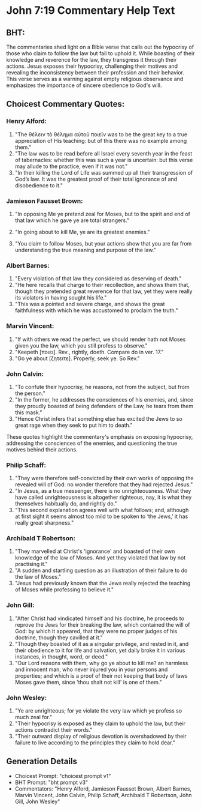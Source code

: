 # John 7:19 Commentary Help Text

## BHT:
The commentaries shed light on a Bible verse that calls out the hypocrisy of those who claim to follow the law but fail to uphold it. While boasting of their knowledge and reverence for the law, they transgress it through their actions. Jesus exposes their hypocrisy, challenging their motives and revealing the inconsistency between their profession and their behavior. This verse serves as a warning against empty religious observance and emphasizes the importance of sincere obedience to God's will.

## Choicest Commentary Quotes:
### Henry Alford:
1. "The θέλειν τὸ θέλημα αὐτοῦ ποιεῖν was to be the great key to a true appreciation of His teaching: but of this there was no example among them."
2. "The law was to be read before all Israel every seventh year in the feast of tabernacles: whether this was such a year is uncertain: but this verse may allude to the practice, even if it was not."
3. "In their killing the Lord of Life was summed up all their transgression of God’s law. It was the greatest proof of their total ignorance of and disobedience to it."

### Jamieson Fausset Brown:
1. "In opposing Me ye pretend zeal for Moses, but to the spirit and end of that law which he gave ye are total strangers." 

2. "In going about to kill Me, ye are its greatest enemies." 

3. "You claim to follow Moses, but your actions show that you are far from understanding the true meaning and purpose of the law."

### Albert Barnes:
1. "Every violation of that law they considered as deserving of death."
2. "He here recalls that charge to their recollection, and shows them that, though they pretended great reverence for that law, yet they were really its violators in having sought his life."
3. "This was a pointed and severe charge, and shows the great faithfulness with which he was accustomed to proclaim the truth."

### Marvin Vincent:
1. "If with others we read the perfect, we should render hath not Moses given you the law, which you still profess to observe."
2. "Keepeth [ποιει]. Rev., rightly, doeth. Compare do in ver. 17."
3. "Go ye about [ζητειτε]. Properly, seek ye. So Rev."

### John Calvin:
1. "To confute their hypocrisy, he reasons, not from the subject, but from the person." 
2. "In the former, he addresses the consciences of his enemies, and, since they proudly boasted of being defenders of the Law, he tears from them this mask."
3. "Hence Christ infers that something else has excited the Jews to so great rage when they seek to put him to death."

These quotes highlight the commentary's emphasis on exposing hypocrisy, addressing the consciences of the enemies, and questioning the true motives behind their actions.

### Philip Schaff:
1. "They were therefore self-convicted by their own works of opposing the revealed will of God: no wonder therefore that they had rejected Jesus." 
2. "In Jesus, as a true messenger, there is no unrighteousness. What they have called unrighteousness is altogether righteous, nay, it is what they themselves habitually do, and rightly do."
3. "This second explanation agrees well with what follows; and, although at first sight it seems almost too mild to be spoken to ‘the Jews,’ it has really great sharpness."

### Archibald T Robertson:
1. "They marvelled at Christ's 'ignorance' and boasted of their own knowledge of the law of Moses. And yet they violated that law by not practising it."
2. "A sudden and startling question as an illustration of their failure to do the law of Moses."
3. "Jesus had previously known that the Jews really rejected the teaching of Moses while professing to believe it."

### John Gill:
1. "After Christ had vindicated himself and his doctrine, he proceeds to reprove the Jews for their breaking the law, which contained the will of God: by which it appeared, that they were no proper judges of his doctrine, though they cavilled at it."
2. "Though they boasted of it as a singular privilege, and rested in it, and their obedience to it for life and salvation, yet daily broke it in various instances, in thought, word, or deed."
3. "Our Lord reasons with them, why go ye about to kill me? an harmless and innocent man, who never injured you in your persons and properties; and which is a proof of their not keeping that body of laws Moses gave them, since 'thou shalt not kill' is one of them."

### John Wesley:
1. "Ye are unrighteous; for ye violate the very law which ye profess so much zeal for."
2. "Their hypocrisy is exposed as they claim to uphold the law, but their actions contradict their words."
3. "Their outward display of religious devotion is overshadowed by their failure to live according to the principles they claim to hold dear."


## Generation Details
- Choicest Prompt: "choicest prompt v1"
- BHT Prompt: "bht prompt v3"
- Commentators: "Henry Alford, Jamieson Fausset Brown, Albert Barnes, Marvin Vincent, John Calvin, Philip Schaff, Archibald T Robertson, John Gill, John Wesley"
